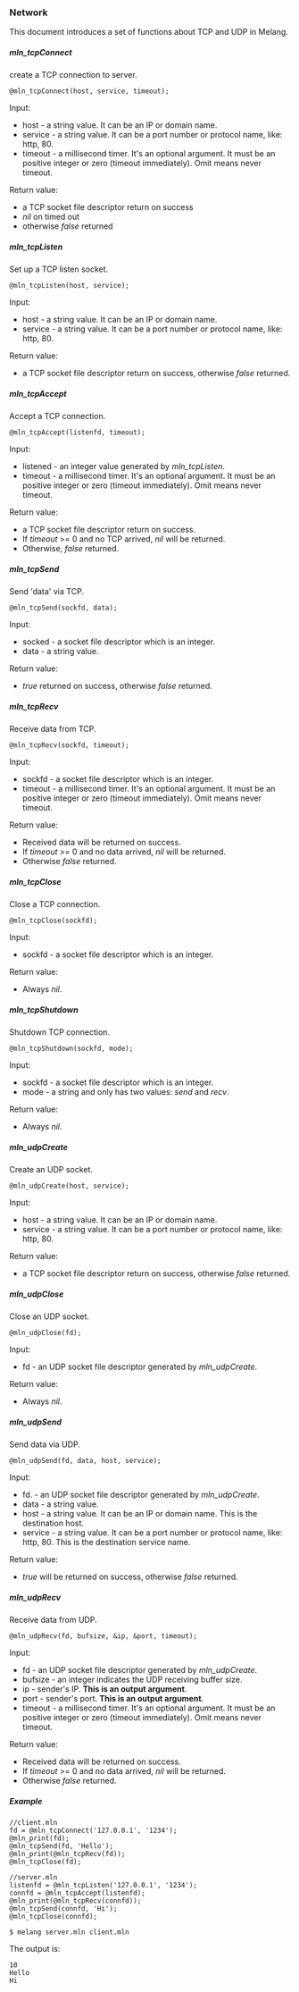 ### Network

This document introduces a set of functions about TCP and UDP in Melang.



##### mln_tcpConnect

create a TCP connection to server.

```
@mln_tcpConnect(host, service, timeout);
```

Input:

- host - a string value. It can be an IP or domain name.
- service -  a string value. It can be a port number or protocol name, like: http, 80.
- timeout - a millisecond timer. It's an optional argument. It must be an positive integer or zero (timeout immediately). Omit means never timeout.

Return value:

- a TCP socket file descriptor return on success
- *nil* on timed out
- otherwise *false* returned



##### mln_tcpListen

Set up a TCP listen socket.

```
@mln_tcpListen(host, service); 
```

Input:

- host - a string value. It can be an IP or domain name.
- service -  a string value. It can be a port number or protocol name, like: http, 80.

Return value:

- a TCP socket file descriptor return on success, otherwise *false* returned.



##### mln_tcpAccept

Accept a TCP connection.

```
@mln_tcpAccept(listenfd, timeout); 
```

Input:

- listened - an integer value generated by *mln_tcpListen*.
- timeout - a millisecond timer. It's an optional argument. It must be an positive integer or zero (timeout immediately). Omit means never timeout.

Return value:

- a TCP socket file descriptor return on success.
- If *timeout* >= 0 and no TCP arrived, *nil* will be returned.
- Otherwise, *false* returned.



##### mln_tcpSend

Send 'data' via TCP.

```
@mln_tcpSend(sockfd, data); 
```

Input:

- socked - a socket file descriptor which is an integer.
- data - a string value.

Return value:

- *true* returned on success, otherwise *false* returned.



##### mln_tcpRecv

Receive data from TCP.

```
@mln_tcpRecv(sockfd, timeout);  
```

Input:

- sockfd - a socket file descriptor which is an integer.
- timeout - a millisecond timer. It's an optional argument. It must be an positive integer or zero (timeout immediately). Omit means never timeout.

Return value:

- Received data will be returned on success.
- If *timeout* >= 0 and no data arrived, *nil* will be returned.
- Otherwise *false* returned.



##### mln_tcpClose

Close a TCP connection.

```
@mln_tcpClose(sockfd);
```

Input:

- sockfd - a socket file descriptor which is an integer.

Return value:

- Always *nil*.



##### mln_tcpShutdown

Shutdown TCP connection.

```
@mln_tcpShutdown(sockfd, mode); 
```

Input:

- sockfd - a socket file descriptor which is an integer.
- mode - a string and only has two values: *send* and *recv*.

Return value:

- Always *nil*.



##### mln_udpCreate

Create an UDP socket.

```
@mln_udpCreate(host, service);
```

Input:

- host - a string value. It can be an IP or domain name.
- service -  a string value. It can be a port number or protocol name, like: http, 80.

Return value:

- a TCP socket file descriptor return on success, otherwise *false* returned.



##### mln_udpClose

Close an UDP socket.

```
@mln_udpClose(fd);
```

Input:

- fd - an UDP socket file descriptor generated by *mln_udpCreate*.

Return value:

- Always *nil*.



##### mln_udpSend

Send data via UDP.

```
@mln_udpSend(fd, data, host, service); 
```

Input:

- fd. - an UDP socket file descriptor generated by *mln_udpCreate*.
- data - a string value.
- host - a string value. It can be an IP or domain name. This is the destination host.
- service - a string value. It can be a port number or protocol name, like: http, 80. This is the destination service name.

Return value:

- *true* will be returned on success, otherwise *false* returned.



##### mln_udpRecv

Receive data from UDP.

```
@mln_udpRecv(fd, bufsize, &ip, &port, timeout);
```

Input:

- fd - an UDP socket file descriptor generated by *mln_udpCreate*.
- bufsize - an integer indicates the UDP receiving buffer size.
- ip - sender's IP. **This is an output argument**.
- port - sender's port. **This is an output argument**.
- timeout - a millisecond timer. It's an optional argument. It must be an positive integer or zero (timeout immediately). Omit means never timeout.

Return value:

- Received data will be returned on success.
- If *timeout* >= 0 and no data arrived, *nil* will be returned.
- Otherwise *false* returned.



##### Example

```
//client.mln
fd = @mln_tcpConnect('127.0.0.1', '1234');
@mln_print(fd);
@mln_tcpSend(fd, 'Hello');
@mln_print(@mln_tcpRecv(fd));
@mln_tcpClose(fd);
```

```
//server.mln
listenfd = @mln_tcpListen('127.0.0.1', '1234');
connfd = @mln_tcpAccept(listenfd);
@mln_print(@mln_tcpRecv(connfd));
@mln_tcpSend(connfd, 'Hi');
@mln_tcpClose(connfd);
```

```
$ melang server.mln client.mln
```

The output is:

```
10
Hello
Hi
```

